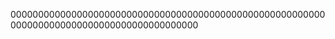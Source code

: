 
0000000000000000000000000000000000000000000000000000000000000000000000000000000000000000000






















